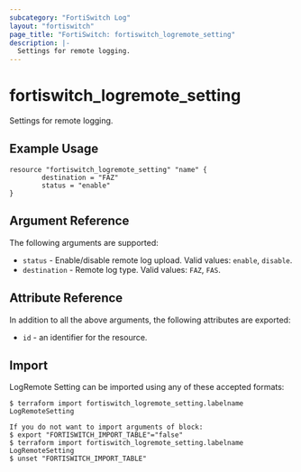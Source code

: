 ```yaml
---
subcategory: "FortiSwitch Log"
layout: "fortiswitch"
page_title: "FortiSwitch: fortiswitch_logremote_setting"
description: |-
  Settings for remote logging.
---
```


# fortiswitch_logremote_setting
Settings for remote logging.

## Example Usage

```hcl
resource "fortiswitch_logremote_setting" "name" {
        destination = "FAZ"
        status = "enable"
}
```

## Argument Reference

The following arguments are supported:

* `status` - Enable/disable remote log upload. Valid values: `enable`, `disable`.
* `destination` - Remote log type. Valid values: `FAZ`, `FAS`.


## Attribute Reference

In addition to all the above arguments, the following attributes are exported:
* `id` - an identifier for the resource.

## Import

LogRemote Setting can be imported using any of these accepted formats:
```
$ terraform import fortiswitch_logremote_setting.labelname LogRemoteSetting

If you do not want to import arguments of block:
$ export "FORTISWITCH_IMPORT_TABLE"="false"
$ terraform import fortiswitch_logremote_setting.labelname LogRemoteSetting
$ unset "FORTISWITCH_IMPORT_TABLE"
```
